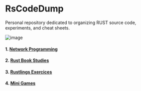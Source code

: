 # RsCodeDump

Personal repository dedicated to organizing RUST source code, experiments, and cheat sheets. 

![image](https://github.com/user-attachments/assets/1b5365eb-8920-4719-90ab-37bab57a29dc)

#### 1. [Network Programming](https://github.com/0xSickb0y/RsCodeDump/tree/main/rustnet)
#### 2. [Rust Book Studies](https://github.com/0xSickb0y/RsCodeDump/tree/main/studies)
#### 3. [Rustlings Exercices](https://github.com/0xSickb0y/RsCodeDump/tree/main/rustlings)
#### 4. [Mini Games](https://github.com/0xSickb0y/RsCodeDump/tree/main/games)
